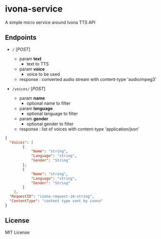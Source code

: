 # ivona-service
A simple micro service around Ivona TTS API


Endpoints
----------
   

- `/` [*POST*]
    - param **text**
        - text to TTS
    - param **voice**
        - voice to be used
    - response : converted audio stream with content-type 'audio/mpeg3'

- `/voices/` [*POST*]
    - param **name**
        - optional name to filter
    - param **language**
        - optional language to filter
    - param **gender**
        - optional gender to filter
    - response : list of voices with content-type 'application/json'
```json
{
  "Voices": [
        { 
            "Name": "string",
            "Language": "string",
            "Gender": "String"
        },
        { 
            "Name": "string",
            "Language": "string",
            "Gender": "String"
        }
    ],
  "RequestID": "ivona-request-id-string",
  "ContentType": "content type sent by ivona"
}
```

License
--------

MIT License

